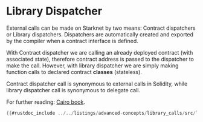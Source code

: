 # Library Dispatcher

External calls can be made on Starknet by two means: Contract dispatchers or Library dispatchers. Dispatchers are automatically created and exported by the compiler when a contract interface is defined.

With Contract dispatcher we are calling an already deployed contract (with associated state), therefore contract address is passed to the dispatcher to make the call. However, with library dispatcher we are simply making function calls to declared contract **classes** (stateless).

Contract dispatcher call is synonymous to external calls in Solidity, while library dispatcher call is synonymous to delegate call.

For further reading: [Cairo book](https://book.cairo-lang.org/ch15-02-contract-dispatchers-library-dispatchers-and-system-calls.html?highlight=library%20dispatchers#library-dispatcher).

```rust
{{#rustdoc_include ../../listings/advanced-concepts/library_calls/src/library_call.cairo:library_dispatcher}}
```



